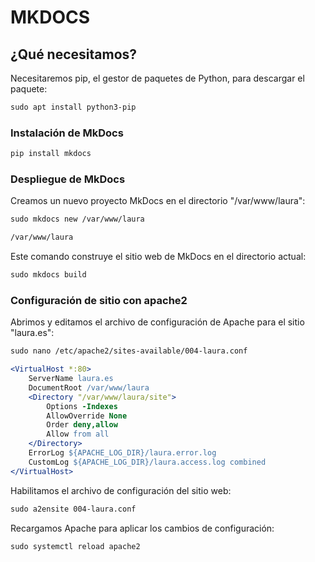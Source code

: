 # MKDOCS

## ¿Qué necesitamos?

Necesitaremos pip, el gestor de paquetes de Python, para descargar el paquete:

```apache
sudo apt install python3-pip
```

### Instalación de MkDocs

```apache
pip install mkdocs
```

### Despliegue de MkDocs

Creamos un nuevo proyecto MkDocs en el directorio "/var/www/laura":

```apache
sudo mkdocs new /var/www/laura
```

```apache
/var/www/laura
```

Este comando construye el sitio web de MkDocs en el directorio actual:

```apache
sudo mkdocs build
```

### Configuración de sitio con apache2

Abrimos y editamos el archivo de configuración de Apache para el sitio "laura.es":

```apache
sudo nano /etc/apache2/sites-available/004-laura.conf
```

```apache
<VirtualHost *:80>
    ServerName laura.es
    DocumentRoot /var/www/laura
    <Directory "/var/www/laura/site">
        Options -Indexes
        AllowOverride None
        Order deny,allow
        Allow from all
    </Directory>
    ErrorLog ${APACHE_LOG_DIR}/laura.error.log
    CustomLog ${APACHE_LOG_DIR}/laura.access.log combined
</VirtualHost>
```

Habilitamos el archivo de configuración del sitio web:

```apache
sudo a2ensite 004-laura.conf
```

Recargamos Apache para aplicar los cambios de configuración:

```apache
sudo systemctl reload apache2
```
